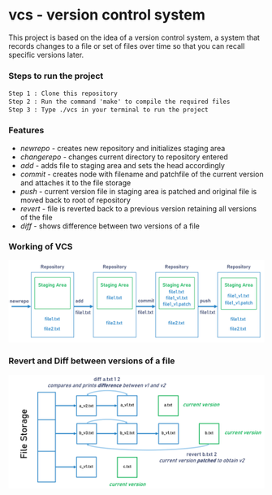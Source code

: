 # vcs - version control system

This project is based on the idea of a version control system, a system that records changes 
to a file or set of files over time so that you can recall specific versions later. <br>

### Steps to run the project
```
Step 1 : Clone this repository
Step 2 : Run the command 'make' to compile the required files
Step 3 : Type ./vcs in your terminal to run the project
```
### Features
* *newrepo*    - creates new repository and initializes staging area 
* *changerepo* - changes current directory to repository entered 
* *add*        - adds file to staging area and sets the head accordingly 
* *commit*     - creates node with filename and patchfile of the current version and attaches it to the file storage 
* *push*       - current version file in staging area is patched and original file is moved back to root of repository 
* *revert*     - file is reverted back to a previous version retaining all versions of the file 
* *diff*       - shows difference between two versions of a file 

### Working of VCS
![](images/workingVCS.PNG)

### Revert and Diff between versions of a file
![](images/diff_revert.PNG)
